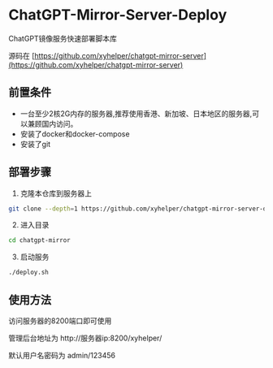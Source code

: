 # ChatGPT-Mirror-Server-Deploy

ChatGPT镜像服务快速部署脚本库

源码在 [https://github.com/xyhelper/chatgpt-mirror-server](https://github.com/xyhelper/chatgpt-mirror-server)

## 前置条件

- 一台至少2核2G内存的服务器,推荐使用香港、新加坡、日本地区的服务器,可以兼顾国内访问。
- 安装了docker和docker-compose
- 安装了git

## 部署步骤

1. 克隆本仓库到服务器上

```bash
git clone --depth=1 https://github.com/xyhelper/chatgpt-mirror-server-deploy.git chatgpt-mirror
```

2. 进入目录

```bash
cd chatgpt-mirror
```

3. 启动服务

```bash
./deploy.sh
```

## 使用方法

访问服务器的8200端口即可使用

管理后台地址为 http://服务器ip:8200/xyhelper/

默认用户名密码为 admin/123456
